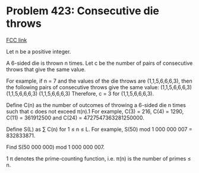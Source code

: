 # Problem 423: Consecutive die throws

[FCC link](https://www.freecodecamp.org/learn/coding-interview-prep/project-euler/problem-423-consecutive-die-throws)

Let n be a positive integer.

A 6-sided die is thrown n times. Let c be the number of pairs of consecutive
throws that give the same value.

For example, if n = 7 and the values of the die throws are (1,1,5,6,6,6,3), then
the following pairs of consecutive throws give the same value: (1,1,5,6,6,6,3)
(1,1,5,6,6,6,3) (1,1,5,6,6,6,3) Therefore, c = 3 for (1,1,5,6,6,6,3).

Define C(n) as the number of outcomes of throwing a 6-sided die n times such
that c does not exceed π(n).1 For example, C(3) = 216, C(4) = 1290, C(11) =
361912500 and C(24) = 4727547363281250000.

Define S(L) as ∑ C(n) for 1 ≤ n ≤ L. For example, S(50) mod 1 000 000 007
= 832833871.

Find S(50 000 000) mod 1 000 000 007.

1 π denotes the prime-counting function, i.e. π(n) is the number of primes ≤ n.
